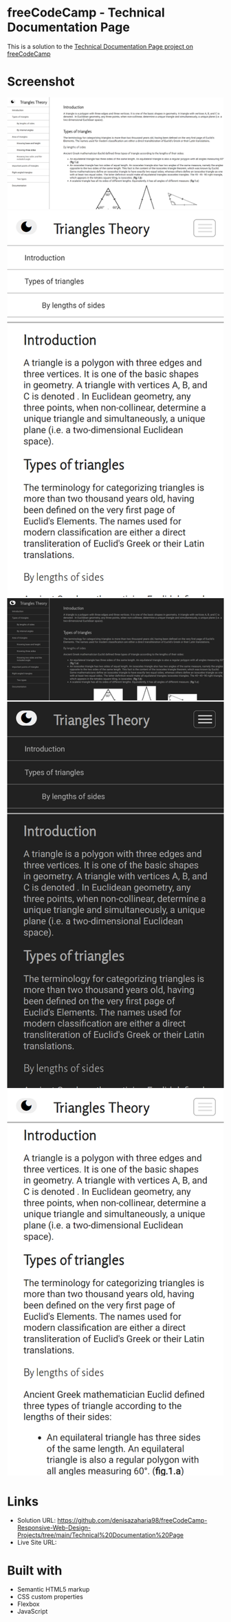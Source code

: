 # freeCodeCamp - Technical Documentation Page
This is a solution to the [Technical Documentation Page project on freeCodeCamp](https://www.freecodecamp.org/learn/responsive-web-design/responsive-web-design-projects/build-a-technical-documentation-page)

# Screenshot

![1](./my_design/desktop-design.png)
![2](./my_design/mobile-design.png)
![3](./my_design/desktop-dark-theme.png)
![4](./my_design/mobile-dark-theme.png)
![5](./my_design/mobile-hamburger-menu.png)

# Links

- Solution URL: https://github.com/denisazaharia98/freeCodeCamp-Responsive-Web-Design-Projects/tree/main/Technical%20Documentation%20Page
- Live Site URL: 

# Built with

- Semantic HTML5 markup
- CSS custom properties
- Flexbox
- JavaScript
